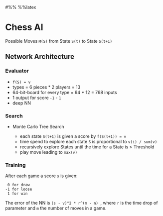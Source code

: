 #%%
%%latex

# Chess AI

Possible Moves `M(S)` from State `S(t)` to State `S(t+1)`

## Network Architecture

### Evaluator

- `f(S) = v`
- types = 6 pieces * 2 players = 13
- 64-bit-board for every type = 64 * 12 = 768 inputs
- 1 output for score `-1` - `1`
- deep NN

### Search

- Monte Carlo Tree Search

    - each state `S(t+1)` is given a score by `f(S(t+1)) = v`
    - time spend to explore each state `S` is proportional to `v(i) / sum(v)`
    - recursively explore States until the time for a State is > Threshold
    - play move leading to `max(v)`
    
### Training

After each game a score `s` is given:

     0 for draw
    -1 for loose
     1 for win

The error of the NN is `(s - v)^2 * r^(m - n) `, where `r` is the time drop of
parameter and `m` the number of moves in a game.